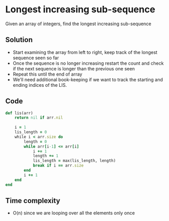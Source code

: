 # Longest increasing sub-sequence
Given an array of integers, find the longest increasing sub-sequence

## Solution
- Start examining the array from left to right, keep track of the longest sequence seen so far
- Once the sequence is no longer increasing restart the count and check if the next sequence is longer than the previous one seen
- Repeat this until the end of array
- We'll need additional book-keeping if we want to track the starting and ending indices of the LIS.

## Code
```ruby
def lis(arr)
    return nil if arr.nil
    
    i = 1
    lis_length = 0
    while i < arr.size do
        length = 0
        while arr[i-1] <= arr[i]
            i += 1
            length += 1
            lis_length = max(lis_length, length)
            break if i == arr.size
        end
        i += 1
    end
end
```

## Time complexity
- O(n) since we are looping over all the elements only once
